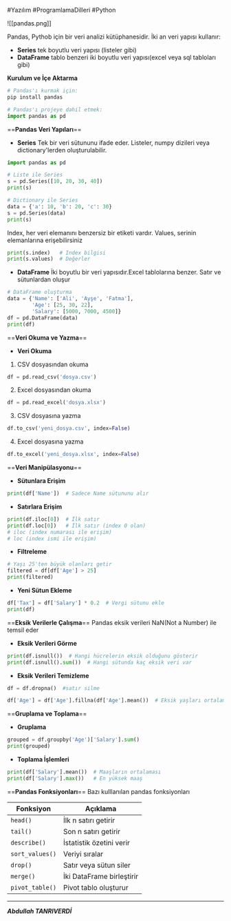 #Yazılım #ProgramlamaDilleri #Python 

![[pandas.png]]

Pandas, Pythob için bir veri analizi kütüphanesidir. İki an veri yapısı kullanır:
- **Series** tek boyutlu veri yapısı (listeler gibi)
- **DataFrame** tablo benzeri iki boyutlu veri yapısı(excel veya sql tabloları gibi)

**Kurulum ve İçe Aktarma**
```python
# Pandas'ı kurmak için:
pip install pandas

# Pandas'ı projeye dahil etmek:
import pandas as pd

```

==**Pandas Veri Yapıları**==
- **Series** Tek bir veri sütununu ifade eder. Listeler, numpy dizileri veya dictionary'lerden oluşturulabilir.
```python
import pandas as pd

# Liste ile Series
s = pd.Series([10, 20, 30, 40])
print(s)

# Dictionary ile Series
data = {'a': 10, 'b': 20, 'c': 30}
s = pd.Series(data)
print(s)

```
Index, her veri elemanını benzersiz bir etiketi vardır.
Values, serinin elemanlarına erişebilirsiniz

```python
print(s.index)   # Index bilgisi
print(s.values)  # Değerler

```

- **DataFrame** İki boyutlu bir veri yapısıdır.Excel tablolarına benzer. Satır ve sütunlardan oluşur
```python
# DataFrame oluşturma
data = {'Name': ['Ali', 'Ayşe', 'Fatma'],
        'Age': [25, 30, 22],
        'Salary': [5000, 7000, 4500]}
df = pd.DataFrame(data)
print(df)

```

==**Veri Okuma ve Yazma**==
- **Veri Okuma**
1. CSV dosyasından okuma
```python
df = pd.read_csv('dosya.csv')

```
2. Excel dosyasından okuma
```python
df = pd.read_excel('dosya.xlsx')

```

3. CSV dosyasına yazma
```python
df.to_csv('yeni_dosya.csv', index=False)

```
4. Excel dosyasına yazma
```python
df.to_excel('yeni_dosya.xlsx', index=False)

```

==**Veri Manipülasyonu**==
- **Sütunlara Erişim**
```python
print(df['Name'])  # Sadece Name sütununu alır

```
- **Satırlara Erişim**
```python
print(df.iloc[0])  # İlk satır
print(df.loc[0])   # İlk satır (index 0 olan)
# iloc (index numarası ile erişim)
# loc (index ismi ile erişim)

```

- **Filtreleme**
```python
# Yaşı 25'ten büyük olanları getir
filtered = df[df['Age'] > 25]
print(filtered)

```

- **Yeni Sütun Ekleme**
```python
df['Tax'] = df['Salary'] * 0.2  # Vergi sütunu ekle
print(df)

```


==**Eksik Verilerle Çalışma**==
Pandas eksik verileri NaN(Not a Number) ile temsil eder

- **Eksik Verileri Görme**
```python
print(df.isnull())  # Hangi hücrelerin eksik olduğunu gösterir
print(df.isnull().sum())  # Hangi sütunda kaç eksik veri var

```

- **Eksik Verileri Temizleme**
```python
df = df.dropna()  #satır silme

df['Age'] = df['Age'].fillna(df['Age'].mean())  # Eksik yaşları ortalama ile doldur

```

==**Gruplama ve Toplama**==
- **Gruplama**
```python
grouped = df.groupby('Age')['Salary'].sum()
print(grouped)

```

- **Toplama İşlemleri**
```python
print(df['Salary'].mean())  # Maaşların ortalaması
print(df['Salary'].max())   # En yüksek maaş

```

==**Pandas Fonksiyonları**==
Bazı kulllanılan pandas fonksiyonları 

| Fonksiyon       | Açıklama                  |
| --------------- | ------------------------- |
| `head()`        | İlk n satırı getirir      |
| `tail()`        | Son n satırı getirir      |
| `describe()`    | İstatistik özetini verir  |
| `sort_values()` | Veriyi sıralar            |
| `drop()`        | Satır veya sütun siler    |
| `merge()`       | İki DataFrame birleştirir |
| `pivot_table()` | Pivot tablo oluşturur     |

---
***Abdullah TANRIVERDİ***
